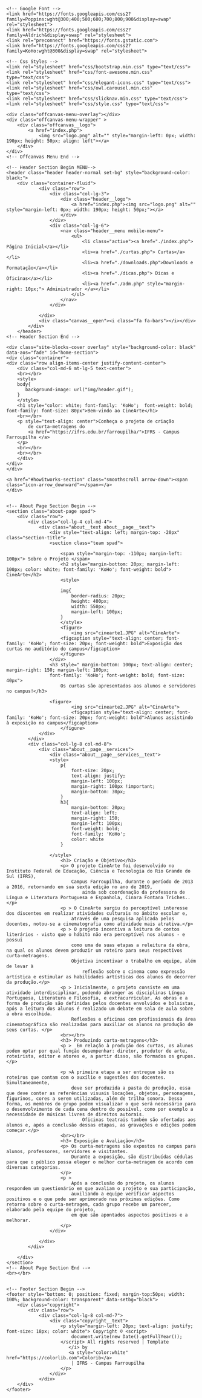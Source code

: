 <!DOCTYPE html>
<html lang="zxx">


<head>
    <meta charset="UTF-8">
    <meta name="description" content="Staging Template">
    <meta name="keywords" content="Staging, unica, creative, html">
    <meta name="viewport" content="width=device-width, initial-scale=1.0">
    <meta http-equiv="X-UA-Compatible" content="ie=edge">
    <title> CineArte | Página Inicial</title>

    <!-- Google Font -->
    <link href="https://fonts.googleapis.com/css2?family=Poppins:wght@300;400;500;600;700;800;900&display=swap"
    rel="stylesheet">
    <link href="https://fonts.googleapis.com/css2?family=Aldrich&display=swap" rel="stylesheet">
    <link rel="preconnect" href="https://fonts.gstatic.com">
    <link href="https://fonts.googleapis.com/css2?family=KoHo:wght@300&display=swap" rel="stylesheet">

    <!-- Css Styles -->
    <link rel="stylesheet" href="css/bootstrap.min.css" type="text/css">
    <link rel="stylesheet" href="css/font-awesome.min.css" type="text/css">
    <link rel="stylesheet" href="css/elegant-icons.css" type="text/css">
    <link rel="stylesheet" href="css/owl.carousel.min.css" type="text/css">
    <link rel="stylesheet" href="css/slicknav.min.css" type="text/css">
    <link rel="stylesheet" href="css/style.css" type="text/css">
</head>

<body>
    <!-- Page Preloder -->
    <div id="preloder">
        <div class="loader"></div>
    </div>

 <!-- Offcanvas Menu Begin   PERMITE O MENU MOBILE-->
    <div class="offcanvas-menu-overlay"></div>
    <div class="offcanvas-menu-wrapper" >
        <div class="offcanvas__logo">
            <a href="index.php">
                <img src="logo.png" alt="" style="margin-left: 0px; width: 190px; height: 50px; align: left"></a>
        </div>
    </div>
    <!-- Offcanvas Menu End -->

    <!-- Header Section Begin MENU-->
    <header class="header header-normal set-bg" style="background-color: black;">
        <div class="container-fluid">
                <div class="row">
                    <div class="col-lg-3">
                        <div class="header__logo">
                            <a href="index.php"><img src="logo.png" alt="" style="margin-left: 0px; width: 190px; height: 50px;"></a>
                        </div>
                    </div>
                    <div class="col-lg-6">
                        <nav class="header__menu mobile-menu">
                            <ul>
                                <li class="active"><a href="./index.php"> Página Inicial</a></li>
                                <li><a href="./curtas.php"> Curtas</a></li>
                                <li><a href="./downloads.php">Downloads e Formatação</a></li>
                                <li><a href="./dicas.php"> Dicas e Oficinas</a></li>
                                <li><a href="./adm.php" style="margin-right: 10px;"> Administrador </a></li>
                            </ul>
                        </nav>
                    </div>
                    
                </div>
                <div class="canvas__open"><i class="fa fa-bars"></i></div>
            </div>
        </header>
    <!-- Header Section End -->

    <div class="site-blocks-cover overlay" style="background-color: black" data-aos="fade" id="home-section">
    <div class="container">
    <div class="row align-items-center justify-content-center">
        <div class="col-md-6 mt-lg-5 text-center">
        <br></br>
        <style>
        body{
           background-image: url("img/header.gif"); 
        }
        </style>
        <h1 style="color: white; font-family: 'KoHo';  font-weight: bold; font-family: font-size: 80px">Bem-vindo ao CineArte</h1>
        <br></br>
        <p style="text-align: center">Conheça o projeto de criação
            de curta-metragens do 
            <a href="https://ifrs.edu.br/farroupilha/">IFRS - Campus Farroupilha </a>
        </p>
        <br></br>
        <br></br>
        </div>
    </div>
    </div>

    <a href="#howitworks-section" class="smoothscroll arrow-down"><span class="icon-arrow_downward"></span></a>
    </div>  


    <!-- About Page Section Begin -->
    <section class="about-page spad">
        <div class="row">
            <div class="col-lg-4 col-md-4">
                <div class="about__text about__page__text">
                    <div style="text-align: left; margin-top: -20px" class="section-title">
                    <section class="team spad">
                
                        <span style="margin-top: -110px; margin-left: 100px"> Sobre o Projeto </span>
                        <h2 style="margin-bottom: 20px; margin-left: 100px; color: white; font-family: 'KoHo'; font-weight: bold"> CineArte</h2>
                        <style>
                      
                        img{
                            border-radius: 20px;
                            height: 400px;
                            width: 550px;
                            margin-left: 100px;
                        }
                        </style>
                        <figure>
                            <img src="cinearte1.JPG" alt="CineArte">
                        <figcaption style="text-align: center; font-family: 'KoHo'; font-size: 20px; font-weight: bold">Exposição dos curtas no auditório do campus</figcaption>
                        </figure>
                    </div>
                    <h3 style=" margin-bottom: 100px; text-align: center; margin-right: 150; margin-left: 100px; 
                    font-family: 'KoHo'; font-weight: bold; font-size: 40px">
                        Os curtas são apresentados aos alunos e servidores no campus!</h3>
                    
                    <figure>
                            <img src="cinearte2.JPG" alt="CineArte">
                            <figcaption style="text-align: center; font-family: 'KoHo'; font-size: 20px; font-weight: bold">Alunos assistindo à exposição no campus</figcaption>
                        </figure>
                </div>
            </div>
            <div class="col-lg-8 col-md-8">
                <div class="about__page__services">
                    <div class="about__page__services__text">
                    <style>
                        p{
                            font-size: 20px;
                            text-align: justify;
                            margin-left: 100px;
                            margin-right: 100px !important;
                            margin-bottom: 30px;
                        }
                        h3{
                            margin-bottom: 20px; 
                            text-align: left; 
                            margin-right: 150; 
                            margin-left: 100px; 
                            font-weight: bold; 
                            font-family: 'KoHo';
                            color: white
                        }
                        
                    </style>
                        <h3> Criação e Objetivo</h3>
                        <p> O projeto CineArte foi desenvolvido no Instituto Federal de Educação, Ciência e Tecnologia do Rio Grande do Sul (IFRS), 
                            Campus Farroupilha, durante o período de 2013 a 2016, retornando em sua sexta edição no ano de 2019,
                                ainda sob coordenação da professora de Língua e Literatura Portuguesa e Espanhola, Cinara Fontana Triches..</p>
                        <p > O CineArte surgiu do perceptível interesse dos discentes em realizar atividades culturais no âmbito escolar e, 
                            através de uma pesquisa aplicada pelos docentes, notou-se a cinematografia como atividade mais atrativa.</p>
                        <p > O projeto incentiva a leitura de contos literários - visto que o hábito não era perceptível nos alunos - e possui 
                            como uma de suas etapas a releitura da obra, na qual os alunos devem produzir um roteiro para seus respectivos curta-metragens. 
                            Objetiva incentivar o trabalho em equipe, além de levar à
                                reflexão sobre o cinema como expressão artística e estimular as habilidades artísticas dos alunos do decorrer da produção.</p>
                        <p > Inicialmente, o projeto consiste em uma atividade interdisciplinar, podendo abranger as disciplinas Língua Portuguesa, Literatura e Filosofia, e extracurricular. As obras e a forma de produção são definidas pelos docentes envolvidos e bolsistas, após a leitura dos alunos é realizado um debate em sala de aula sobre a obra escolhida. 
                            Reflexões e oficinas com profissionais da área cinematográfica são realizadas para auxiliar os alunos na produção de seus curtas. </p>
                        <br></br>
                        <h3> Produzindo curta-metragens</h3>
                        <p >  Em relação à produção dos curtas, os alunos podem optar por qual função desempenhar: diretor, produtor de arte, roteirista, editor e atores e, a partir disso, são formados os grupos.</p>

                        <p >A primeira etapa a ser entregue são os roteiros que contam com o auxílio e sugestões dos docentes. Simultaneamente, 
                            deve ser produzida a pasta de produção, essa que deve conter as referências visuais locações, objetos, personagens, figurinos, cores a serem utilizadas, além de trilha sonora. Dessa forma, os membros do grupo podem visualizar o que será necessário para o desenvolvimento de cada cena dentro do possível, como por exemplo a necessidade de músicas livres de direitos autorais.
                                Oficinas teatrais também são ofertadas aos alunos e, após a conclusão dessas etapas, as gravações e edições podem começar.</p>
                        <br></br>
                        <h3> Exposição e Avaliação</h3>
                        <p> Os curta-metragens são expostos no campus para alunos, professores, servidores e visitantes. 
                            Durante a exposição, são distribuídas cédulas para que o público possa eleger o melhor curta-metragem de acordo com diversas categorias.
                        </p>
                        <p >
                            Após a conclusão do projeto, os alunos respondem um questionário em que avaliam o projeto e sua participação, 
                            auxiliando a equipe verificar aspectos positivos e o que pode ser aprimorado nas próximas edições. Como retorno sobre o curta-metragem, cada grupo recebe um parecer, elaborado pela equipe do projeto, 
                            em que são apontados aspectos positivos e a melhorar.
                        </p>
                    </div>

                </div>
            </div>
        
        </div>
    </section>
    <!-- About Page Section End -->
    <br></br>


    <!-- Footer Section Begin -->
    <footer style="bottom: 0; position: fixed; margin-top:50px; width: 100%; background-color: transparent" data-setbg="black">
        <div class="copyright">
            <div class="row">
                <div class="col-lg-8 col-md-7">
                    <div class="copyright__text">
                        <p style="margin-left: 20px; text-align: justify; font-size: 18px; color: white"> Copyright © <script>
                            document.write(new Date().getFullYear());
                        </script> All rights reserved | Template
                           </i> by 
                           <a style="color:white" href="https://colorlib.com">Colorib</a>
                            | IFRS - Campus Farroupilha
                        </p>
                    </div>
                </div>
        </div>
    </footer>
<!-- Js Plugins -->
<script src="js/jquery-3.3.1.min.js"></script>
<script src="js/bootstrap.min.js"></script>
<script src="js/jquery.slicknav.js"></script>
<script src="js/owl.carousel.min.js"></script>
<script src="js/slick.min.js"></script>
<script src="js/main.js"></script>
</body>

</html>
